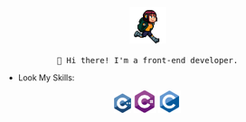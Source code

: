 <p align="center">
  <img src="/images/run.gif" width="65px">
  <br><br>
  <samp>
    👋 Hi there! I'm a front-end developer.
  </samp>
</p>

- Look My Skills:

<div align="center">
  <img src='/images/c++.svg' width='30' />
  <img src='/images/csharp.svg' width='40' />
  <img src='/images/c-original.svg' width='40' />
</div>
